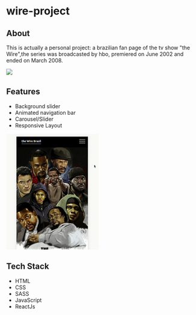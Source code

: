 # wire-project

## About
This is actually a personal project: a brazilian fan page of the tv show "the Wire",the series was broadcasted by hbo, premiered on June 2002 and ended on March 2008.

<img src="https://github.com/TauDuque/wire-project/blob/main/wire2.gif" />

## Features
<ul>
  <li>Background slider
    <li>Animated navigation bar
      <li>Carousel/Slider
        <li>Responsive Layout
          </ul>
          
<img src="https://github.com/TauDuque/wire-project/blob/main/wireres2.gif" />          
          
## Tech Stack
<ul>
  <li>HTML
    <li>CSS
      <li>SASS
        <li>JavaScript
          <li>ReactJs
            </ul>
